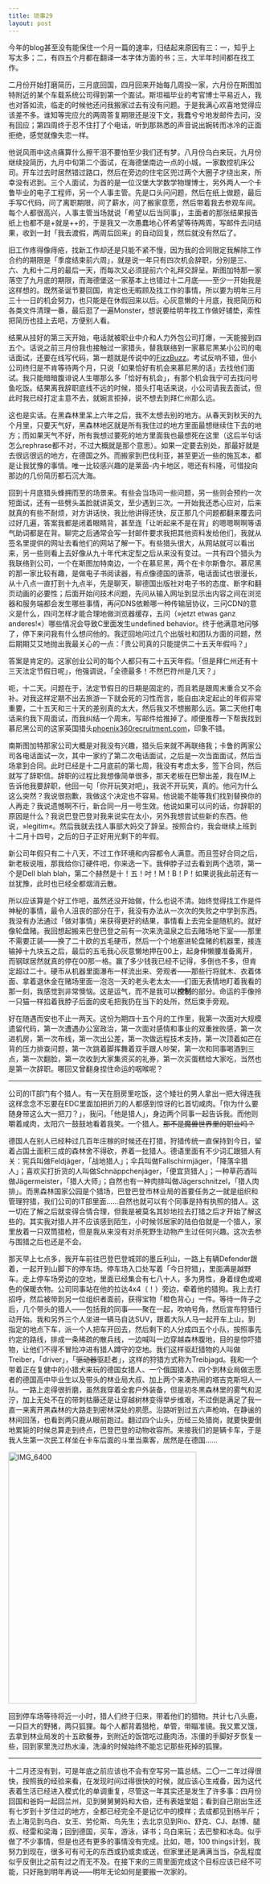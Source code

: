```yaml
---
title: 琐事29
layout: post 
---
```


今年的blog甚至没有能保住一个月一篇的速率，归结起来原因有三：一，知乎上写太多；二，有四五个月都在翻译一本字体方面的书；三，大半年时间都在找工作。

二月份开始打磨简历，三月底回国，四月回来开始每几周投一家，六月份在斯图加特附近的某个车载系统公司得到第一个面试。斯坦福毕业的考官博士平易近人，我也对答如流，临走的时候他还问我搬家过去有没有问题。于是我满心欢喜地觉得应该差不多。谁知等完应允的两周答复期限还是没下文，我蠢兮兮地发邮件去问，没有回应；第四周终于忍不住打了个电话，听到那熟悉的声音说出婉转而冰冷的正面拒绝，感觉就像失恋一样。

他说风雨中这点痛算什么擦干泪不要怕至少我们还有梦。八月份乌白来玩，九月份继续投简历，九月中旬第二个面试，在海德堡南边一点的小城，一家数控机床公司。开车过去时居然错过路口，然后在旁边的住宅区兜过两个大圈子才绕出来，所幸没有迟到。三个人面试，为首的是一位汉堡大学数学物理博士，另外两人一个卡鲁毕业的电子工程师，另一个人事主管。先是口头问问题，然后在纸上做题，最后手写C代码，问了离职期限，问了薪水，问了搬家意愿，然后带着我去参观车间。每个人都很高兴，人事主管当场就说「希望以后当同事」，主面者的那张结果报告纸上也都不是+就是++的，于是我又一次愚蠢地心怀希望等待两周，写邮件去问结果，收到一封「我去渡假，两周后回来」的自动回复，然后就没有然后了。

旧工作疼得像痔疮，找新工作却还是只能不紧不慢，因为我的合同限定我解除工作合约的期限是「季度结束前六周」，就是说一年只有四次机会辞职，分别是三、六、九和十二月的最后一天，而每次又必须提前六个礼拜交辞呈。斯图加特那一家落空了九月底的期限，而海德堡这一家基本上也错过十二月底——至少一开始我是这样想的。既然圣诞节要回国，肯定也无暇顾及找工作的事情，所以要为明年三月三十一日的机会努力，也只能是在休假回来以后。心灰意懒的十月底，我把简历和各类文件清理一番，最后逛了一遍Monster，想说要给明年找工作做好铺垫，索性把简历也挂上去吧，方便别人看。

结果从挂好的第三天开始，电话就被职业中介和人力外包公司打爆，一天能接到四五个。话说之前三月份我也接触过一家猎头，替我联络到一家慕尼黑某小公司的电话面试，还要在线写代码，第一题就是传说中的[FizzBuzz](http://www.codinghorror.com/blog/2007/02/why-cant-programmers-program.html)。考试反响不错，但小公司终归是不肯等待两个月，只说「如果恰好有机会来慕尼黑的话」去找他们面试。我只能暗暗腹诽说人生哪那么多「恰好有机会」，有那个机会我宁可去找问号鱼吃饭。结果离我辞职底线不远的时候，猎头打电话来说，小公司请我去面试，但此时我已经打定主意不去，就婉言拒掉，说不想去到拜仁州那么远。

这也是实话。在黑森林里呆上六年之后，我不太想去别的地方。从春天到秋天的九个月里，只要天气好，黑森林地区就是所有我住过的地方里面最想继续住下去的地方；而如果天气不好，所有我想过要死的地方里面我也最想死在这里（这后半句话怎么rephrase都不对，不过大概就是那个意思）。如果一定要去别处，那最好就是去很远很远的地方，在德国之外。而搬家到巴伐利亚，甚至更近一些的施瓦本，都是让我犹豫的事情。唯一比较感兴趣的是莱茵-内卡地区，嗯还有科隆，可惜投向那边的几份简历都石沉大海。

回到十月底猎头蜂拥而至的场景来。有些会当场问一些问题，另一些则会预约一次短面试，还有一些劈头盖脸就讲英文，至少遇到三次。一开始我还悉心应对，后来就真的有些不耐烦，对方讲话快，我比他讲得还快，反正那几个问题都翻来覆去问过好几遍，答案我都是闭着眼睛背，甚至连「让听起来不是在背」的嗯嗯啊啊等语气助词都是在背。聊完之后通常会写一封邮件要求我把其他资料发给他们，我就从签名里提供的网址去看他们的网站了解一下。有些猎头很大，从网站就可以看出来，另一些则看上去好像从九十年代末定型之后从来没有变过。一共有四个猎头为我联络到公司，一个在斯图加特南边，一个在慕尼黑，两个在卡尔斯鲁尔。慕尼黑的那一家比较有趣，是做电子书阅读器，有点像德国的唐茶，电话面试也很漫长，从十八点一直打到十九点半，先是聊天，聊德国出版社对电子书的态度、断字和翻页动画的必要性；后面开始问技术问题，先问从输入网址到显示出内容之间在浏览器和服务端都会发生哪些事情，再问DNS依赖哪一种传输层协议，三问CDN的意义是什么，四问怎样才能合理地做浏览器缓存，五问（»jetzt etwas ganz anderes!«）哪些情况会导致C里面发生undefined behavior。终于他满意地问够了，停下来问我有什么想问他的。我迂回地问过几个出版社和团队方面的问题，然后期期艾艾地抛出我最关心的一点：「贵公司真的只能提供二十五天年假吗？」

答案是肯定的。这家创业公司的每个人都只有二十五天年假。「但是拜仁州还有十三天法定节假日呢」，他强调说，「全德最多！不然巴符州是几天？」

呃，十二天。问题在于，法定节假日的日期是固定的，而且若是跟周末重合又不会补。对我这样定期不出去旅游一下就会死的习性而言，能自由决定起止的年假非常重要，二十五天和三十天的差别真的太大，然后我又不想搬那么远。第二天他打电话来约我下周面试，而我纠结一个周末，写邮件给推掉了。顺便推荐一下帮我找到慕尼黑公司的这家英国猎头[phoenix360recruitment.com](http://www.phoenix360recruitment.com/)，印象不错。

南斯图加特那家公司大概是对我没有兴趣，猎头后来就不再联络我；卡鲁的两家公司各电话面试一次，其中一家约了第二次电话面试，之后是一次当面面试，然后当场拿到合同。此时已经是十二月底前的第七周，我没有考虑太多，签下合同，然后就写了辞职信。辞职的过程比我想像简单很多，那天老板在巴黎出差，我在IM上告诉他我要辞职，他回一句「你开玩笑对吧」，我说不开玩笑，真的。他问为什么这么突然？我说很抱歉，我做这个决定也不容易。他说能不能等我们找到替换你的人再走？我说遗憾啊不行，新合同一月一号生效。他说如果可以问的话，你辞职的原因是什么？我说巴登巴登对我来说实在太小，另外我想尝试些新的东西。他说，»legitim«。然后我就去找人事部大妈交了辞呈。按照合约，我会继续上班到十二月十四号，之后的日子正好用光剩下的年假。

新公司年假只有二十八天，不过工作环境和内容都令人满意。而且签好合同之后，新老板说哦，那我给你订硬件吧，你来选一下。我伸脖子过去看到两个选项，第一个是Dell blah blah，第二个赫然是十！五！吋！M！B！P！如果说我此前还有一丝犹豫，此时也已经全都烟消云散。

所以应该算是个好工作吧，虽然还没开始做，什么也说不清。始终觉得找工作是件神秘的事情，最令人沮丧的部分在于，我没有办法从一次次的失败之中学到东西。我没有办法通过「做对事情」来获得更好的结果，事情看上去完全是随机的。就好像轮盘赌。我回想起搬来巴登巴登之前有一次来洗温泉之后去赌场地下室——那里不需要正装——换了二十欧的五毛硬币，然后一个个地塞进轮盘赌的机器里，接连输掉十九块五之后，最后的五毛我心灰意懒地押在00上，起身伸懒腰准备离开，而钢球居然就真的停在00那一格。赢了多少钱我已经不记得，多倒也不多，但肯定超过二十。硬币从机器里面瀑布一样流出来、旁观者——那些行将就木、衣着体面、拿着退休金在赌场里面一泡泡一天的老头老太太——们面无表情地盯着我看的那一刻，我感觉到非常懊恼。这是运气，而不是我可以**控制**的部分。命运的手像拎一只猫一样掐着我脖子后面的皮毛把我扔在当下的处所，然后束手旁观。

好在随遇而安也不止一两天。这份为期四十五个月的工作里，我第一次面对大规模遗留代码，第一次遭遇办公室政治，第一次面对感情和事业的双重挫败感，第一次进机房，第一次布线，第一次出公差，第一次做远程技术支持，第一次顶着如芒在背的压力排查问题，第一次跳着脚挥舞着双手跟人吵架，第一次和同事喝酒到三点，第一次翻脸，第一次收到大家集资买的礼券，第一次买蛋糕给大家吃，当然也是第一次辞职。哪回又曾翻身捏住命运的咽喉呢？

* * *

公司的IT部门有个猎人。有一天在厨房里吃饭，这个矮壮的男人拿出一把大得连我这样念念不忘要在EDC里面加把折刀的人都感到惊讶的匕首切咸肉。「你为什么要随身带这么大一把刀？」，我问。「他是猎人」，身边两个同事一起告诉我。而他则嚼着咸肉，太阳穴一鼓鼓地看着我笑。一个猎人。<del>那不是魔兽世界里的职业吗？</del>

德国人在别人已经种过几百年庄稼的时候还在打猎，狩猎传统一直保持到今日，留着占国土面积三成的森林舍不得砍，养着一批猎人。德语里面有不少词汇跟猎人有关：宪兵叫做Feldjäger，「战地猎人」；伞兵叫做Fallschirmjäger，「降落伞猎人」；喜欢买打折货的人叫做Schnäppchenjäger，「便宜货猎人」；一种草药酒叫做Jägermeister，「猎人大师」；自然也有一种肉排叫做Jägerschnitzel，「猎人肉排」。而黑森林国家公园是个猎场，巴登巴登市林业局的首要任务之一就是组织和管理狩猎，我们公司的IT部里面……自然也就可以有个同事是持有执照的猎人。这一切在了解之后就变得合情合理，但我是被莫名其妙地拉去打猎之后才开始了解这些的。其实我对猎人并不应该感到陌生，小时候邻居家的陆伯伯就是一个猎人，家里放着一只双筒猎枪，但是我从来没有对杀死野生动物产生过任何兴趣。这次去参与围猎之后也还是不会。

那天早上七点多，我开车前往巴登巴登城郊的墨丘利山，一路上有辆Defender跟着，一起开到山脚下的停车场。停车场入口处写着「今日狩猎」，里面满是越野车。走上停车场旁边的空地，里面已经集合有七八十人，多为男性，身着绿色或褐色的保暖衣物。公司同事站在他的拉达4x4（！）旁边，牵着他的猎狗。我上去打招呼，然后被带到另一位组织者面前，获得宝物「橙色背心」一件。等待一阵子之后，几个带头的猎人——包括我的同事——聚在一起，吹响号角，然后宣布狩猎行动开始。我和另外三个人坐进一辆马自达SUV，跟着大队人马一起开车上山，到指定的地点下车，派一个人把车开回去，然后剩下的人分成四五个小队，按照事先约定的路线，排成一条稀疏的散兵线，一边喊叫一边穿越森林腹地，目的是惊吓猎物，让他们不得不冒险冲进有猎人蹲守的空地。我们这样驱赶猎物的人叫做Treiber，「driver」，「<del>驱动器</del>驱赶者」，这样的狩猎方式称为Treibjagd。我和一个带着正在复健中的小猎犬来玩的德国女猎人、一个俄国猎人、四个到林业局做志愿者的德国高中毕业生以及带头的林业局大叔、加上两个来凑热闹的塔吉克斯坦人一队。一路上走得很折磨，虽然我穿着全套户外装备，但是初冬黑森林里的雾气和泥泞，加上无处不在的带刺枯藤还是让穿越树林变得举步维艰，不过倒是满足了我一直一来离开黑森林的大路走到密林深处的夙愿。沿路听到过五六声枪响，在静谧的林间回荡，也看到两只鹿从眼前跑过。翻过四个山头，历经三处猎岗，就要快要倒地累毙的时候总算走到终点，巴登巴登的动物收容所。来接我们的是辆卡车，于是我人生第一次民工样坐在卡车后面的斗里当乘客，居然是在德国……

<a href="http://www.flickr.com/photos/lonelyfox/8199972703/" title="IMG_6400 von Metaphox bei Flickr"><img src="http://farm9.staticflickr.com/8486/8199972703_b630e62a16.jpg" width="374" height="500" alt="IMG_6400"></a>

回到停车场等待将近一小时，猎人们终于归来，带着他们的猎物。共计七八头鹿，一只巨大的野猪，两只狐狸。每个人都背着猎枪，单管，带瞄准镜。我又累又饿，去拿到林业局发的十五欧餐券，到附近的饭馆吃过鹿肉汤，冻僵的手脚好歹恢复一些，回到家里洗过热水澡，洗澡的时候始终不能忘记那些死掉的狐狸。

* * *

十二月还没有到，可是年底之前应该也不会有空写另一篇总结。二〇一二年过得很快，按照我的经验来看，在发现时间过得很快的时候，就应该心生戒备，因为这代表着生活已经进入模式化的单调重复，尽管这一年其实还是发生了许多事：四月份回国和爸妈一起回兰州，见到舅舅舅妈和大伯，还有表姐堂姐；看到自己刚出生还有七岁到十岁住过的地方，全都已经完全不是记忆中的模样；去成都见到杨半斤；去上海见到乌白、女王、劳伦斯、鸟先生；去北京见到Rio、舒克、CJ、赵博、腿叔、经雷和梁海；回到德国，买车，游泳，译书；乌白来玩；去巴黎和冰岛。似乎做了不少事情，但是也还有更多的事情没有完成。比如，嗯，100 things计划，我努力到现在，很多可有可无的东西或扔或卖或送，但家里还是满满当当，杂乱程度似乎反倒比之前有过之而无不及。在接下来的三周里面完成这个目标应该已经不可能，只好拖到明年再说——明年无论如何是要搬一次家的。